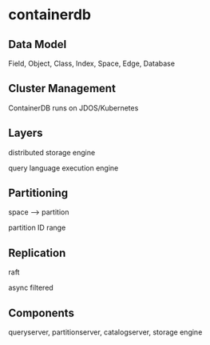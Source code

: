 # containerdb

## Data Model

Field, Object, Class, Index, Space, Edge, Database

## Cluster Management

ContainerDB runs on JDOS/Kubernetes

## Layers

distributed storage engine

query language execution engine

## Partitioning

space --> partition

partition ID range

## Replication

raft

async filtered

## Components

queryserver, partitionserver, catalogserver, storage engine


